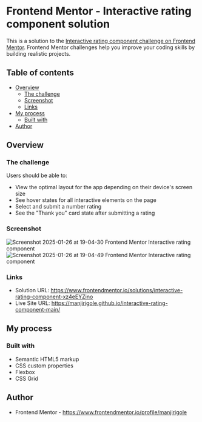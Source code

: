 # Frontend Mentor - Interactive rating component solution

This is a solution to the [Interactive rating component challenge on Frontend Mentor](https://www.frontendmentor.io/challenges/interactive-rating-component-koxpeBUmI). Frontend Mentor challenges help you improve your coding skills by building realistic projects. 

## Table of contents

- [Overview](#overview)
  - [The challenge](#the-challenge)
  - [Screenshot](#screenshot)
  - [Links](#links)
- [My process](#my-process)
  - [Built with](#built-with)
- [Author](#author)

## Overview

### The challenge

Users should be able to:

- View the optimal layout for the app depending on their device's screen size
- See hover states for all interactive elements on the page
- Select and submit a number rating
- See the "Thank you" card state after submitting a rating

### Screenshot
![Screenshot 2025-01-26 at 19-04-30 Frontend Mentor Interactive rating component](https://github.com/user-attachments/assets/2663ad16-05c2-4468-be10-1134e75c6ca7)
![Screenshot 2025-01-26 at 19-04-49 Frontend Mentor Interactive rating component](https://github.com/user-attachments/assets/55b95939-fe53-4d57-9def-cb19268320e3)


### Links

- Solution URL: https://www.frontendmentor.io/solutions/interactive-rating-component-xz4eEYZino
- Live Site URL: https://manjirigole.github.io/interactive-rating-component-main/

## My process

### Built with

- Semantic HTML5 markup
- CSS custom properties
- Flexbox
- CSS Grid

## Author
- Frontend Mentor - https://www.frontendmentor.io/profile/manjirigole
